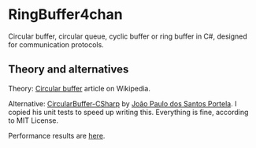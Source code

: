 # RingBuffer4chan
Circular buffer, circular queue, cyclic buffer or ring buffer in C#, designed for communication protocols.

## Theory and alternatives

Theory: [Circular buffer](https://en.wikipedia.org/wiki/Circular_buffer) article on Wikipedia.

Alternative: [CircularBuffer-CSharp](https://github.com/joaoportela/CircularBuffer-CSharp) by [João Paulo dos Santos Portela](https://github.com/joaoportela). I copied his unit tests to speed up writing this. Everything is fine, according to MIT License.

Performance results are [here](./src/DeathMatchConsoleApp/).